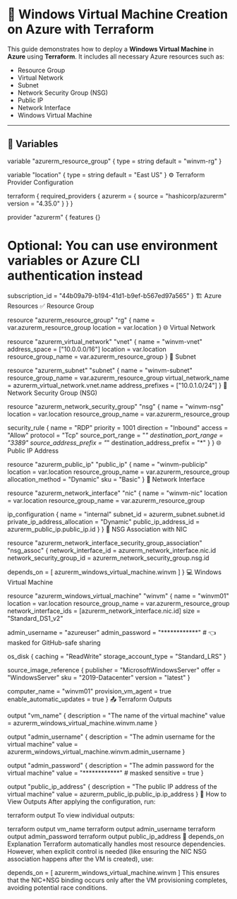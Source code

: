 # 🚀 Windows Virtual Machine Creation on Azure with Terraform

This guide demonstrates how to deploy a **Windows Virtual Machine** in **Azure** using **Terraform**. It includes all necessary Azure resources such as:

- Resource Group  
- Virtual Network  
- Subnet  
- Network Security Group (NSG)  
- Public IP  
- Network Interface  
- Windows Virtual Machine  

---

## 📁 Variables


variable "azurerm_resource_group" {
  type    = string
  default = "winvm-rg"
}

variable "location" {
  type    = string
  default = "East US"
}
⚙️ Terraform Provider Configuration

terraform {
  required_providers {
    azurerm = {
      source  = "hashicorp/azurerm"
      version = "4.35.0"
    }
  }
}

provider "azurerm" {
  features {}

  # Optional: You can use environment variables or Azure CLI authentication instead
  subscription_id = "44b09a79-b194-41d1-b9ef-b567ed97a565"
}
🏗️ Azure Resources
✅ Resource Group

resource "azurerm_resource_group" "rg" {
  name     = var.azurerm_resource_group
  location = var.location
}
🌐 Virtual Network

resource "azurerm_virtual_network" "vnet" {
  name                = "winvm-vnet"
  address_space       = ["10.0.0.0/16"]
  location            = var.location
  resource_group_name = var.azurerm_resource_group
}
📶 Subnet

resource "azurerm_subnet" "subnet" {
  name                 = "winvm-subnet"
  resource_group_name  = var.azurerm_resource_group
  virtual_network_name = azurerm_virtual_network.vnet.name
  address_prefixes     = ["10.0.1.0/24"]
}
🔐 Network Security Group (NSG)

resource "azurerm_network_security_group" "nsg" {
  name                = "winvm-nsg"
  location            = var.location
  resource_group_name = var.azurerm_resource_group

  security_rule {
    name                       = "RDP"
    priority                   = 1001
    direction                  = "Inbound"
    access                     = "Allow"
    protocol                   = "Tcp"
    source_port_range          = "*"
    destination_port_range     = "3389"
    source_address_prefix      = "*"
    destination_address_prefix = "*"
  }
}
🌐 Public IP Address

resource "azurerm_public_ip" "public_ip" {
  name                = "winvm-publicip"
  location            = var.location
  resource_group_name = var.azurerm_resource_group
  allocation_method   = "Dynamic"
  sku                 = "Basic"
}
🧷 Network Interface

resource "azurerm_network_interface" "nic" {
  name                = "winvm-nic"
  location            = var.location
  resource_group_name = var.azurerm_resource_group

  ip_configuration {
    name                          = "internal"
    subnet_id                     = azurerm_subnet.subnet.id
    private_ip_address_allocation = "Dynamic"
    public_ip_address_id          = azurerm_public_ip.public_ip.id
  }
}
🔗 NSG Association with NIC

resource "azurerm_network_interface_security_group_association" "nsg_assoc" {
  network_interface_id      = azurerm_network_interface.nic.id
  network_security_group_id = azurerm_network_security_group.nsg.id

  depends_on = [
    azurerm_windows_virtual_machine.winvm
  ]
}
💻 Windows Virtual Machine

resource "azurerm_windows_virtual_machine" "winvm" {
  name                  = "winvm01"
  location              = var.location
  resource_group_name   = var.azurerm_resource_group
  network_interface_ids = [azurerm_network_interface.nic.id]
  size                  = "Standard_DS1_v2"

  admin_username = "azureuser"
  admin_password = "************" # 👈 masked for GitHub-safe sharing

  os_disk {
    caching              = "ReadWrite"
    storage_account_type = "Standard_LRS"
  }

  source_image_reference {
    publisher = "MicrosoftWindowsServer"
    offer     = "WindowsServer"
    sku       = "2019-Datacenter"
    version   = "latest"
  }

  computer_name             = "winvm01"
  provision_vm_agent        = true
  enable_automatic_updates  = true
}
📤 Terraform Outputs

output "vm_name" {
  description = "The name of the virtual machine"
  value       = azurerm_windows_virtual_machine.winvm.name
}

output "admin_username" {
  description = "The admin username for the virtual machine"
  value       = azurerm_windows_virtual_machine.winvm.admin_username
}

output "admin_password" {
  description = "The admin password for the virtual machine"
  value       = "************" # masked
  sensitive   = true
}

output "public_ip_address" {
  description = "The public IP address of the virtual machine"
  value       = azurerm_public_ip.public_ip.ip_address
}
📌 How to View Outputs
After applying the configuration, run:

terraform output
To view individual outputs:

terraform output vm_name
terraform output admin_username
terraform output admin_password
terraform output public_ip_address
🔗 depends_on Explanation
Terraform automatically handles most resource dependencies. However, when explicit control is needed (like ensuring the NIC NSG association happens after the VM is created), use:

depends_on = [ azurerm_windows_virtual_machine.winvm ]
This ensures that the NIC+NSG binding occurs only after the VM provisioning completes, avoiding potential race conditions.

